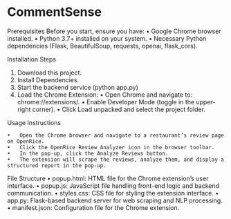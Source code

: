 # CommentSense
Prerequisites
Before you start, ensure you have:
	•	Google Chrome browser installed.
	•	Python 3.7+ installed on your system.
	•	Necessary Python dependencies (Flask, BeautifulSoup, requests, openai, flask_cors).

Installation Steps

1. Download this project.
2. Install Dependencies.
3. Start the backend service (python app.py)
4. Load the Chrome Extension:
	•	Open Chrome and navigate to: chrome://extensions/.
	•	Enable Developer Mode (toggle in the upper-right corner).
	•	Click Load unpacked and select the project folder.

Usage Instructions

	•	Open the Chrome browser and navigate to a restaurant’s review page on OpenRice.
	•	Click the OpenRice Review Analyzer icon in the browser toolbar.
	•	In the pop-up, click the Analyze Reviews button.
	•	The extension will scrape the reviews, analyze them, and display a structured report in the pop-up.


File Structure
	•	popup.html: HTML file for the Chrome extension’s user interface.
	•	popup.js: JavaScript file handling front-end logic and backend communication.
	•	styles.css: CSS file for styling the extension interface.
	•	app.py: Flask-based backend server for web scraping and NLP processing.
	•	manifest.json: Configuration file for the Chrome extension.

